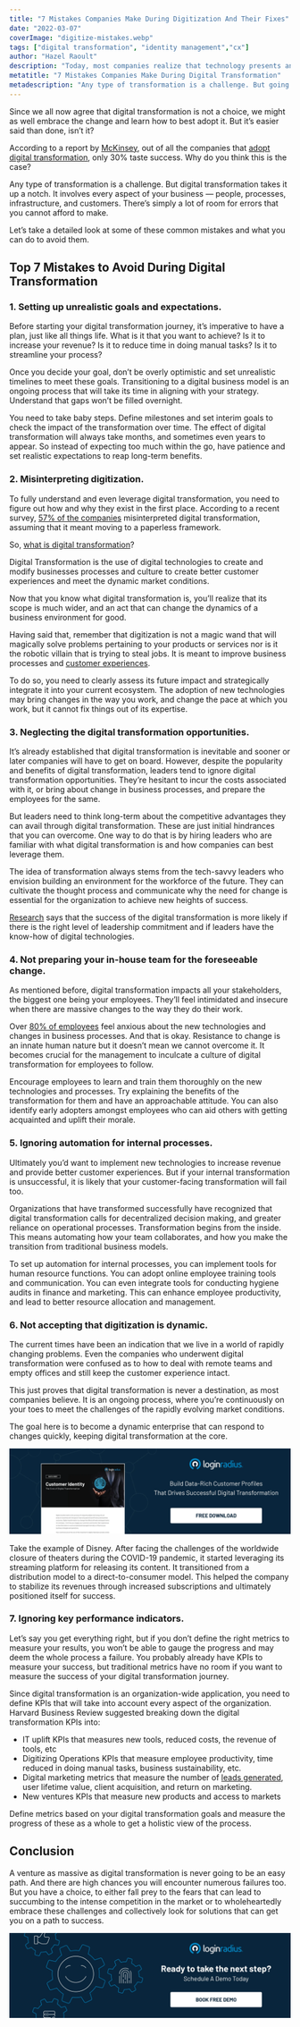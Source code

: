 ```yaml
---
title: "7 Mistakes Companies Make During Digitization And Their Fixes"
date: "2022-03-07"
coverImage: "digitize-mistakes.webp"
tags: ["digital transformation", "identity management","cx"]
author: "Hazel Raoult"
description: "Today, most companies realize that technology presents an opportunity to transform their business models and products. But, not many have any clue about the mistakes they make while adopting."
metatitle: "7 Mistakes Companies Make During Digital Transformation"
metadescription: "Any type of transformation is a challenge. But going  digital takes it up a notch. Here are the common mistakes companies make when they implement digital transformation."
---
```


Since we all now agree that digital transformation is not a choice, we might as well embrace the change and learn how to best adopt it. But it’s easier said than done, isn’t it? 

According to a report by [McKinsey](https://technologymagazine.com/data-and-data-analytics/mckinsey-unlocking-success-digital-transformations), out of all the companies that [adopt digital transformation](https://www.loginradius.com/blog/identity/customer-experience-driving-digital-transformations/), only 30% taste success. Why do you think this is the case? 

Any type of transformation is a challenge. But digital transformation takes it up a notch. It involves every aspect of your business — people, processes, infrastructure, and customers. There’s simply a lot of room for errors that you cannot afford to make. 

Let’s take a detailed look at some of these common mistakes and what you can do to avoid them. 


## Top 7 Mistakes to Avoid During Digital Transformation 


### 1. Setting up unrealistic goals and expectations.

Before starting your digital transformation journey, it’s imperative to have a plan, just like all things life. What is it that you want to achieve? Is it to increase your revenue? Is it to reduce time in doing manual tasks? Is it to streamline your process? 

Once you decide your goal, don’t be overly optimistic and set unrealistic timelines to meet these goals. Transitioning to a digital business model is an ongoing process that will take its time in aligning with your strategy. Understand that gaps won’t be filled overnight. 

You need to take baby steps. Define milestones and set interim goals to check the impact of the transformation over time. The effect of digital transformation will always take months, and sometimes even years to appear. So instead of expecting too much within the go, have patience and set realistic expectations to reap long-term benefits. 


### 2. Misinterpreting digitization.

To fully understand and even leverage digital transformation, you need to figure out how and why they exist in the first place. According to a recent survey, [57% of the companies](https://technologymagazine.com/data-and-data-analytics/cherwell-why-are-so-many-companies-struggling-digital-transformation) misinterpreted digital transformation, assuming that it meant moving to a paperless framework. 

So, [what is digital transformation](https://www.loginradius.com/blog/identity/what-is-digital-transformation/)? 

Digital Transformation is the use of digital technologies to create and modify businesses processes and culture to create better customer experiences and meet the dynamic market conditions. 

Now that you know what digital transformation is,  you’ll realize that its scope is much wider, and an act that can change the dynamics of a business environment for good. 

Having said that, remember that digitization is not a magic wand that will magically solve problems pertaining to your products or services nor is it the robotic villain that is trying to steal jobs. It is meant to improve business processes and [customer experiences](https://www.loginradius.com/blog/identity/digital-transformation-safeguarding-customer-experience/). 

To do so, you need to clearly assess its future impact and strategically integrate it into your current ecosystem. The adoption of new technologies may bring changes in the way you work, and change the pace at which you work, but it cannot fix things out of its expertise. 


### 3. Neglecting the digital transformation opportunities. 

It’s already established that digital transformation is inevitable and sooner or later companies will have to get on board. However, despite the popularity and benefits of digital transformation, leaders tend to ignore digital transformation opportunities. They’re hesitant to incur the costs associated with it, or bring about change in business processes, and prepare the employees for the same. 

But leaders need to think long-term about the competitive advantages they can avail through digital transformation. These are just initial hindrances that you can overcome. One way to do that is by hiring leaders who are familiar with what digital transformation is and how companies can best leverage them. 

The idea of transformation always stems from the tech-savvy leaders who envision building an environment for the workforce of the future. They can cultivate the thought process and communicate why the need for change is essential for the organization to achieve new heights of success. 

[Research](https://www.mckinsey.com/business-functions/people-and-organizational-performance/our-insights/unlocking-success-in-digital-transformations) says that the success of the digital transformation is more likely if there is the right level of leadership commitment and if leaders have the know-how of digital technologies. 


### 4. Not preparing your in-house team for the foreseeable change.

As mentioned before, digital transformation impacts all your stakeholders, the biggest one being your employees. They’ll feel intimidated and insecure when there are massive changes to the way they do their work. 

Over [80% of employees](https://www.techrepublic.com/article/9-ways-to-overcome-employee-resistance-to-digital-transformation/) feel anxious about the new technologies and changes in business processes. And that is okay. Resistance to change is an innate human nature but it doesn’t mean we cannot overcome it. It becomes crucial for the management to inculcate a culture of digital transformation for employees to follow. 

Encourage employees to learn and train them thoroughly on the new technologies and processes. Try explaining the benefits of the transformation for them and have an approachable attitude. You can also identify early adopters amongst employees who can aid others with getting acquainted and uplift their morale. 


### 5. Ignoring automation for internal processes.

Ultimately you’d want to implement new technologies to increase revenue and provide better customer experiences. But if your internal transformation is unsuccessful, it is likely that your customer-facing transformation will fail too. 

Organizations that have transformed successfully have recognized that digital transformation calls for decentralized decision making, and greater reliance on operational processes. Transformation begins from the inside. This means automating how your team collaborates, and how you make the transition from traditional business models. 

To set up automation for internal processes, you can implement tools for human resource functions. You can adopt online employee training tools and communication. You can even integrate tools for conducting hygiene audits in finance and marketing. This can enhance employee productivity, and lead to better resource allocation and management. 


### 6. Not accepting that digitization is dynamic.

The current times have been an indication that we live in a world of rapidly changing problems. Even the companies who underwent digital transformation were confused as to how to deal with remote teams and empty offices and still keep the customer experience intact. 

This just proves that digital transformation is never a destination, as most companies believe. It is an ongoing process, where you’re continuously on your toes to meet the challenges of the rapidly evolving market conditions. 

The goal here is to become a dynamic enterprise that can respond to changes quickly, keeping digital transformation at the core. 

[![DS-customer-identity](DS-customer-identity.webp)](https://www.loginradius.com/resource/customer-identity-the-core-of-digital-transformation/)

Take the example of Disney. After facing the challenges of the worldwide closure of theaters during the COVID-19 pandemic, it started leveraging its streaming platform for releasing its content. It transitioned from a distribution model to a direct-to-consumer model. This helped the company to stabilize its revenues through increased subscriptions and ultimately positioned itself for success. 


### 7. Ignoring key performance indicators.

Let’s say you get everything right, but if you don’t define the right metrics to measure your results, you won’t be able to gauge the progress and may deem the whole process a failure. You probably already have KPIs to measure your success, but traditional metrics have no room if you want to measure the success of your digital transformation journey. 

Since digital transformation is an organization-wide application, you need to define KPIs that will take into account every aspect of the organization. Harvard Business Review suggested breaking down the digital transformation KPIs into:



* IT uplift KPIs that measures new tools, reduced costs, the revenue of tools, etc
* Digitizing Operations KPIs that measure employee productivity, time reduced in doing manual tasks, business sustainability, etc. 
* Digital marketing metrics that measure the number of [leads generated](https://www.salesmate.io/blog/sales-process/), user lifetime value, client acquisition, and return on marketing. 
* New ventures KPIs that measure new products and access to markets

Define metrics based on your digital transformation goals and measure the progress of these as a whole to get a holistic view of the process.


## Conclusion 

A venture as massive as digital transformation is never going to be an easy path. And there are high chances you will encounter numerous failures too. But you have a choice, to either fall prey to the fears that can lead to succumbing to the intense competition in the market or to wholeheartedly embrace these challenges and collectively look for solutions that can get you on a path to success. 

[![book-a-demo-loginradius](../../assets/book-a-demo-loginradius.webp)](https://www.loginradius.com/contact-us?utm_source=blog&utm_medium=web&utm_campaign=7-mistakes-companies-make-during-digital-transformation)
